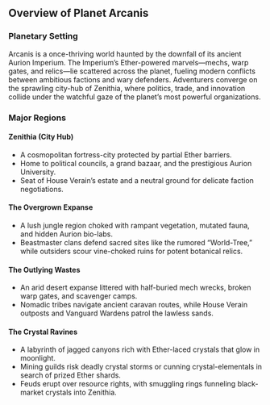 ## Overview of Planet Arcanis

### Planetary Setting
Arcanis is a once-thriving world haunted by the downfall of its ancient Aurion Imperium. The Imperium’s Ether-powered marvels—mechs, warp gates, and relics—lie scattered across the planet, fueling modern conflicts between ambitious factions and wary defenders. Adventurers converge on the sprawling city-hub of Zenithia, where politics, trade, and innovation collide under the watchful gaze of the planet’s most powerful organizations.

### Major Regions

#### Zenithia (City Hub)
- A cosmopolitan fortress-city protected by partial Ether barriers.
- Home to political councils, a grand bazaar, and the prestigious Aurion University.
- Seat of House Verain’s estate and a neutral ground for delicate faction negotiations.

#### The Overgrown Expanse
- A lush jungle region choked with rampant vegetation, mutated fauna, and hidden Aurion bio-labs.
- Beastmaster clans defend sacred sites like the rumored “World-Tree,” while outsiders scour vine-choked ruins for potent botanical relics.

#### The Outlying Wastes
- An arid desert expanse littered with half-buried mech wrecks, broken warp gates, and scavenger camps.
- Nomadic tribes navigate ancient caravan routes, while House Verain outposts and Vanguard Wardens patrol the lawless sands.

#### The Crystal Ravines
- A labyrinth of jagged canyons rich with Ether-laced crystals that glow in moonlight.
- Mining guilds risk deadly crystal storms or cunning crystal-elementals in search of prized Ether shards.
- Feuds erupt over resource rights, with smuggling rings funneling black-market crystals into Zenithia.



